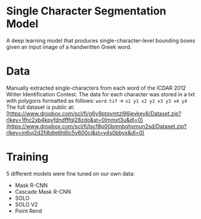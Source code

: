 # Single Character Segmentation Model
A deep learning model that produces single-character-level bounding boxes given an input image of a handwritten Greek word. 

# Data
Manually extracted single-characters from each word of the ICDAR 2012 Writer Identification Contest. The data for each character was stored in a txt with polygons formatted as follows:
`word.tif` -> `x1 y1 x2 y2 x3 y3 x4 y4`
The full dataset is public at:
[https://www.dropbox.com/scl/fi/g6y9ptqvmtzl96ieykey8/Dataset.zip?rlkey=1fhc2xb4kpyfdndfffgl28zdo&st=0lmmxt3u&dl=0](https://www.dropbox.com/scl/fi/lscf8p00bmnbqhvmun2sd/Dataset.zip?rlkey=m6uj2d2fi8dte6h6lc5v600cj&st=v4s0bbyx&dl=0)

# Training
5 different models were fine tuned on our own data:
- Mask R-CNN
- Cascade Mask R-CNN
- SOLO
- SOLO V2
- Point Rend
